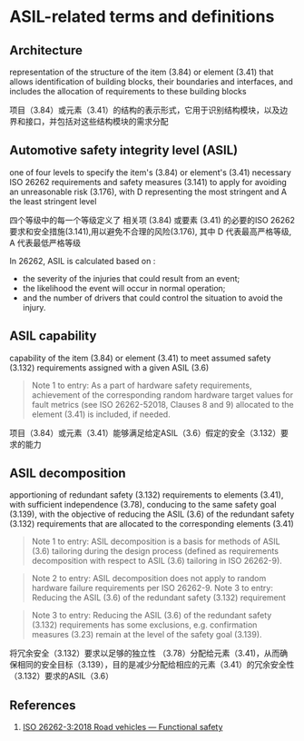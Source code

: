 # ASIL-related terms and definitions

## Architecture

representation of the structure of the item \(3.84\) or element \(3.41\) that allows identification of building blocks, their boundaries and interfaces, and includes the allocation of requirements to these building blocks 

项目（3.84）或元素（3.41）的结构的表示形式，它用于识别结构模块，以及边界和接口，并包括对这些结构模块的需求分配

## Automotive safety integrity level \(ASIL\)

one of four levels to specify the item's \(3.84\) or element's \(3.41\) necessary ISO 26262 requirements and safety measures \(3.141\) to apply for avoiding an unreasonable risk \(3.176\), with D representing the most stringent and A the least stringent level

四个等级中的每一个等级定义了 相关项 \(3.84\) 或要素 \(3.41\) 的必要的ISO 26262 要求和安全措施\(3.141\),用以避免不合理的风险\(3.176\), 其中 D 代表最高严格等级, A 代表最低严格等级

In 26262, ASIL is calculated based on :

* the severity of the injuries that could result from an event;
* the likelihood the event will occur in normal operation;
* and the number of drivers that could control the situation to avoid the injury.



## ASIL capability

capability of the item \(3.84\) or element \(3.41\) to meet assumed safety \(3.132\) requirements assigned with a given ASIL \(3.6\)

> Note 1 to entry: As a part of hardware safety requirements, achievement of the corresponding random hardware target values for fault metrics \(see ISO 26262-52018, Clauses 8 and 9\) allocated to the element \(3.41\) is included, if needed.

项目（3.84）或元素（3.41）能够满足给定ASIL（3.6）假定的安全（3.132）要求的能力

## ASIL decomposition

apportioning of redundant safety \(3.132\) requirements to elements \(3.41\), with sufficient independence \(3.78\), conducing to the same safety goal \(3.139\), with the objective of reducing the ASIL \(3.6\) of the redundant safety \(3.132\) requirements that are allocated to the corresponding elements \(3.41\)

> Note 1 to entry: ASIL decomposition is a basis for methods of ASIL \(3.6\) tailoring during the design process \(defined as requirements decomposition with respect to ASIL \(3.6\) tailoring in ISO 26262-9\).

> Note 2 to entry: ASIL decomposition does not apply to random hardware failure requirements per ISO 26262-9. Note 3 to entry: Reducing the ASIL \(3.6\) of the redundant safety \(3.132\) requirement

> Note 3 to entry: Reducing the ASIL \(3.6\) of the redundant safety \(3.132\) requirements has some exclusions, e.g. confirmation measures \(3.23\) remain at the level of the safety goal \(3.139\).

将冗余安全（3.132）要求以足够的独立性 （3.78）分配给元素（3.41\)，从而确保相同的安全目标（3.139），目的是减少分配给相应的元素（3.41）的冗余安全性（3.132）要求的ASIL（3.6）

## References

1. [ISO 26262-3:2018 Road vehicles — Functional safety ](https://www.iso.org/standard/68383.html)




